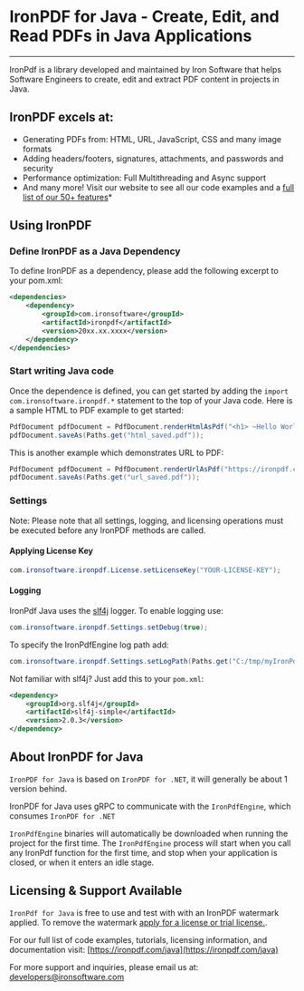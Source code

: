 # IronPDF for Java - Create, Edit, and Read PDFs in Java Applications
___

IronPdf is a library developed and maintained by Iron Software that helps
Software Engineers to create, edit and extract PDF content in projects in Java.

## IronPDF excels at:

- Generating PDFs from: HTML, URL, JavaScript, CSS and many image formats
- Adding headers/footers, signatures, attachments, and passwords and security
- Performance optimization: Full Multithreading and Async support
- And many more! Visit our website to see all our code examples and
  a [full list of our 50+ features](https://ironpdf.com/java/features/?utm_source=nuget&utm_medium=organic&utm_campaign=readme&utm_content=featureslist)*

## Using IronPDF

### Define IronPDF as a Java Dependency

To define IronPDF as a dependency, please add the following excerpt to your pom.xml:

```xml  
<dependencies>
    <dependency>
        <groupId>com.ironsoftware</groupId>
        <artifactId>ironpdf</artifactId>
        <version>20xx.xx.xxxx</version>
    </dependency>
</dependencies>
```
### Start writing Java code

Once the dependence is defined, you can get started by adding the `import com.ironsoftware.ironpdf.*` statement to the top of your Java code. Here is
a sample HTML to PDF example to get started:

```java
PdfDocument pdfDocument = PdfDocument.renderHtmlAsPdf("<h1> ~Hello World~ </h1> Made with IronPDF!");
pdfDocument.saveAs(Paths.get("html_saved.pdf"));
```

This is another example which demonstrates URL to PDF:

```java 
PdfDocument pdfDocument = PdfDocument.renderUrlAsPdf("https://ironpdf.com/java");
pdfDocument.saveAs(Paths.get("url_saved.pdf"));
```

### Settings

Note: Please note that all settings, logging, and licensing operations must be executed before any IronPDF methods are called.

#### Applying License Key

```java 
com.ironsoftware.ironpdf.License.setLicenseKey("YOUR-LICENSE-KEY");
```

#### Logging

IronPdf Java uses the [slf4j](https://www.slf4j.org/) logger. To enable logging use:
```java 
com.ironsoftware.ironpdf.Settings.setDebug(true);
```
To specify the IronPdfEngine log path add:
```java 
com.ironsoftware.ironpdf.Settings.setLogPath(Paths.get("C:/tmp/myIronPdfEngineLog.log"));
```

Not familiar with slf4j? Just add this to your `pom.xml`:
```xml
<dependency>
    <groupId>org.slf4j</groupId>
    <artifactId>slf4j-simple</artifactId>
    <version>2.0.3</version>
</dependency>
```

## About IronPDF for Java

`IronPDF for Java` is based on `IronPDF for .NET`, it will generally be about 1 version behind.

IronPDF for Java uses gRPC to communicate with the `IronPdfEngine`, which consumes `IronPDF for .NET`

`IronPdfEngine` binaries will automatically be downloaded when running the project for the first time. The `IronPdfEngine` process will start when you call any IronPdf function for the first time, and stop when your application is closed, or when it enters an idle stage.

## Licensing & Support Available

`IronPdf for Java` is free to use and test with with an IronPDF watermark applied. To remove the watermark [apply for a license or trial license.](https://ironpdf.com/licensing/).

For our full list of code examples, tutorials, licensing information, and documentation
visit: [https://ironpdf.com/java](https://ironpdf.com/java)

For more support and inquiries, please email us at: developers@ironsoftware.com
